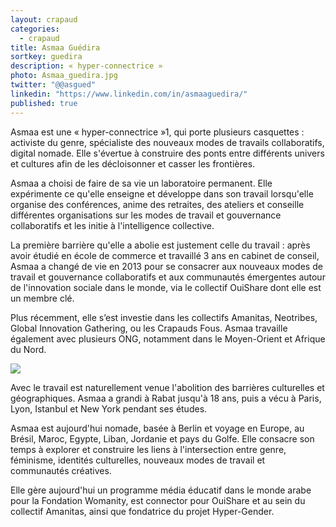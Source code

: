 ```yaml
---
layout: crapaud
categories:
  - crapaud
title: Asmaa Guédira
sortkey: guedira
description: « hyper-connectrice »
photo: Asmaa_guedira.jpg
twitter: "@@asgued"
linkedin: "https://www.linkedin.com/in/asmaaguedira/"
published: true
---
```


Asmaa est une « hyper-connectrice »1, qui porte plusieurs casquettes : activiste du genre, spécialiste des nouveaux modes de travails collaboratifs, digital nomade. Elle s'évertue à construire des ponts entre différents univers et cultures afin de les décloisonner et casser les frontières. 

Asmaa a choisi de faire de sa vie un laboratoire permanent. Elle expérimente ce qu'elle enseigne et développe dans son travail lorsqu'elle organise des conférences, anime des retraites, des ateliers et conseille différentes organisations sur les modes de travail et gouvernance collaboratifs et les initie à l'intelligence collective.

La première barrière qu'elle a abolie est justement celle du travail : après avoir étudié en école de commerce et travaillé 3 ans en cabinet de conseil, Asmaa a changé de vie en 2013 pour se consacrer aux nouveaux modes de travail et gouvernance collaboratifs et aux communautés émergentes autour de l'innovation sociale dans le monde, via le collectif OuiShare dont elle est un membre clé.

Plus récemment, elle s’est investie dans les collectifs Amanitas, Neotribes, Global Innovation Gathering, ou les Crapauds Fous. Asmaa travaille également avec plusieurs ONG, notamment dans le Moyen-Orient et Afrique du Nord. 

<img src="{{ site.urlimg }}/profiles/asmaa_guedira_illus.png" />

Avec le travail est naturellement venue l'abolition des barrières culturelles et géographiques. Asmaa a grandi à Rabat jusqu'à 18 ans, puis a vécu à Paris, Lyon, Istanbul et New York pendant ses études.

Asmaa est aujourd'hui nomade, basée à Berlin et voyage en Europe, au Brésil, Maroc, Egypte, Liban, Jordanie et pays du Golfe. Elle consacre son temps à explorer et construire les liens à l'intersection entre genre, féminisme, identités culturelles, nouveaux modes de travail et communautés créatives. 

Elle gère aujourd'hui un programme média éducatif dans le monde arabe pour la Fondation Womanity, est connector pour OuiShare et au sein du collectif Amanitas, ainsi que fondatrice du projet Hyper-Gender.
